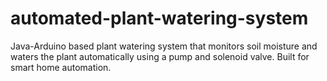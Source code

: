 # automated-plant-watering-system
Java-Arduino based plant watering system that monitors soil moisture and waters the plant automatically using a pump and solenoid valve. Built for smart home automation.

